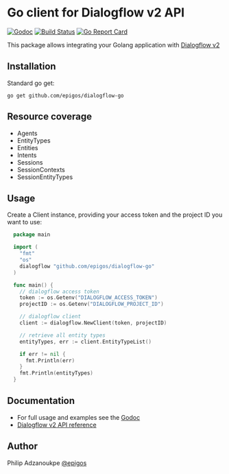 # Go client for Dialogflow v2 API

[![Godoc](http://godoc.org/github.com/epigos/dialogflow-go?status.svg)](http://godoc.org/github.com/epigos/dialogflow-go)
[![Build Status](https://travis-ci.org/epigos/dialogflow-go.svg?branch=master)](https://travis-ci.org/epigos/dialogflow-go)
[![Go Report Card](https://goreportcard.com/badge/github.com/epigos/dialogflow-go)](https://goreportcard.com/report/github.com/epigos/dialogflow-go)

This package allows integrating your Golang application with [Dialogflow v2](https://dialogflow.com/docs/)

## Installation

Standard go get:

    go get github.com/epigos/dialogflow-go

## Resource coverage

- Agents
- EntityTypes
- Entities
- Intents
- Sessions
- SessionContexts
- SessionEntityTypes

## Usage

Create a Client instance, providing your access token and the project ID you want to use:

```go
  package main

  import (
    "fmt"
    "os"
    dialogflow "github.com/epigos/dialogflow-go"
  )

  func main() {
    // dialogflow access token
    token := os.Getenv("DIALOGFLOW_ACCESS_TOKEN")
    projectID := os.Getenv("DIALOGFLOW_PROJECT_ID")

    // dialogflow client
    client := dialogflow.NewClient(token, projectID)

    // retrieve all entity types
    entityTypes, err := client.EntityTypeList()

    if err != nil {
      fmt.Println(err)
    }
    fmt.Println(entityTypes)
  }
```

## Documentation

- For full usage and examples see the [Godoc](http://godoc.org/github.com/epigos/dialogflow-go)
- [Dialogflow v2 API reference](https://cloud.google.com/dialogflow-enterprise/docs/reference/rest/v2-overview)

## Author

Philip Adzanoukpe [@epigos](https://twitter.com/@epigos)